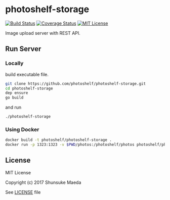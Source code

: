 # photoshelf-storage
[![Build Status](https://travis-ci.org/photoshelf/photoshelf-storage.svg?branch=master)](https://travis-ci.org/photoshlef/photoshelf-storage)
[![Coverage Status](http://coveralls.io/repos/github/photoshelf/photoshelf-storage/badge.svg?branch=master)](https://coveralls.io/github/photoshelf/photoshelf-storage?branch=master)
[![MIT License](http://img.shields.io/badge/license-MIT-blue.svg?style=flat)](LICENSE)  

Image upload server with REST API.

## Run Server
### Locally
build executable file.
```bash
git clone https://github.com/photoshelf/photoshelf-storage.git
cd photoshelf-storage
dep ensure
go build
```

and run
```bash
./photoshelf-storage
```

### Using Docker
```bash
docker build -t photoshelf/photoshelf-storage .
docker run -p 1323:1323 -v $PWD/photos:/photoshelf/photos photoshelf/photoshelf-storage
```

## License
MIT License

Copyright (c) 2017 Shunsuke Maeda

See [LICENSE](./LICENSE) file
